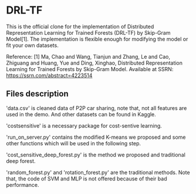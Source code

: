 # DRL-TF

This is the official clone for the implementation of Distributed Representation Learning for Trained Forests (DRL-TF) by Skip-Gram Model[1]. The implementation is flexible enough for modifying the model or fit your own datasets.

Reference: [1] Ma, Chao and Wang, Tianjun and Zhang, Le and Cao, Zhiguang and Huang, Yue and Ding, Xinghao, Distributed Representation Learning for Trained Forests by Skip-Gram Model. Available at SSRN: https://ssrn.com/abstract=4223514

## Files description
'data.csv' is cleaned data of P2P car sharing, note that, not all features are used in the demo. And other datasets can be found in Kaggle.

'costsensitive' is a necessary package for cost-sentive learning.

'run_on_server.py' contains the modified K-means we proposed and some other functions which will be used in the following step.

'cost_sensitive_deep_forest.py' is the method we proposed and traditional deep forest.

'random_forest.py' and 'rotation_forest.py' are the traditional methods. Note that, the code of SVM and MLP is not offered because of their bad performance.
